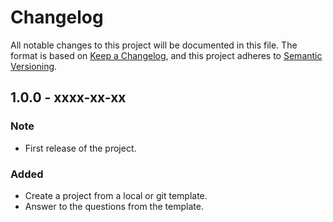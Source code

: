# Changelog

All notable changes to this project will be documented in this file. The format is based on [Keep a Changelog](https://keepachangelog.com/en/1.0.0/), and this project adheres to [Semantic Versioning](https://semver.org/spec/v2.0.0.html).

## 1.0.0 - xxxx-xx-xx

### Note

* First release of the project.

### Added

* Create a project from a local or git template.
* Answer to the questions from the template.

